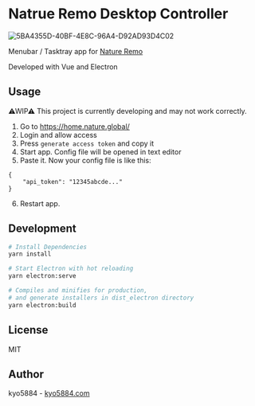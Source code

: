 # Natrue Remo Desktop Controller

![5BA4355D-40BF-4E8C-96A4-D92AD93D4C02](https://user-images.githubusercontent.com/286439/86288367-c1884800-bc24-11ea-9f88-cfd644b32042.jpeg)

Menubar / Tasktray app for [Nature Remo](https://en.nature.global/en/)

Developed with Vue and Electron

## Usage

⚠WIP⚠ This project is currently developing and may not work correctly.  

1. Go to https://home.nature.global/
2. Login and allow access
3. Press `generate access token` and copy it
4. Start app. Config file will be opened in text editor
5. Paste it. Now your config file is like this:

```
{
	"api_token": "12345abcde..."
}
```

6. Restart app.

## Development

```bash
# Install Dependencies
yarn install

# Start Electron with hot reloading
yarn electron:serve

# Compiles and minifies for production,
# and generate installers in dist_electron directory
yarn electron:build
```

## License

MIT

## Author

kyo5884 - [kyo5884.com](https://kyo5884.com/)
